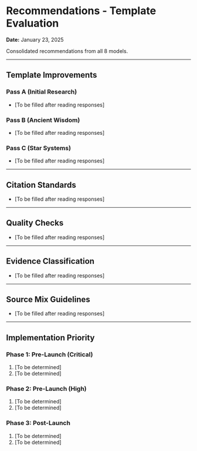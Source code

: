 # Recommendations - Template Evaluation

**Date:** January 23, 2025

Consolidated recommendations from all 8 models.

---

## Template Improvements

### Pass A (Initial Research)
- [To be filled after reading responses]

### Pass B (Ancient Wisdom)
- [To be filled after reading responses]

### Pass C (Star Systems)
- [To be filled after reading responses]

---

## Citation Standards
- [To be filled after reading responses]

---

## Quality Checks
- [To be filled after reading responses]

---

## Evidence Classification
- [To be filled after reading responses]

---

## Source Mix Guidelines
- [To be filled after reading responses]

---

## Implementation Priority

### Phase 1: Pre-Launch (Critical)
1. [To be determined]
2. [To be determined]

### Phase 2: Pre-Launch (High)
1. [To be determined]
2. [To be determined]

### Phase 3: Post-Launch
1. [To be determined]
2. [To be determined]
